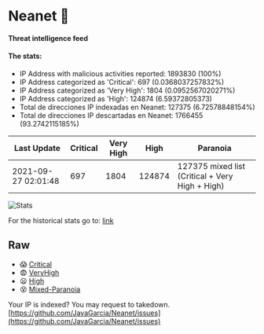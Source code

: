 # Neanet :hocho:
#### Threat intelligence feed
#### The stats:

- IP Address with malicious activities reported: 1893830 (100%)
- IP Address categorized as 'Critical':  697 (0.0368037257832%)
- IP Address categorized as 'Very High':  1804 (0.0952567020271%)
- IP Address categorized as 'High':  124874 (6.59372805373)
- Total de direcciones IP indexadas en Neanet:  127375 (6.72578848154%)
- Total de direcciones IP descartadas en Neanet:  1766455 (93.2742115185%)

| Last Update | Critical | Very High | High | Paranoia |
| --- | --- | --- | --- | --- |
| 2021-09-27 02:01:48 | 697 | 1804 | 124874 | 127375 mixed list (Critical + Very High + High)|

![Stats](https://docs.google.com/spreadsheets/d/e/2PACX-1vSnaNMIXVabIpDJjufMlzH7poXnshF3mgd8Is1g9ytUEzVsP5my4Trn8f-xkoLLQ38xpL3HtmUexLo6/pubchart?oid=501124687&format=image)

For the historical stats go to: [link](/stats.csv)
## Raw
- :scream: [Critical](https://raw.githubusercontent.com/JavaGarcia/Neanet/master/blacklists/neanet_critical.txt)
- :fearful: [VeryHigh](https://raw.githubusercontent.com/JavaGarcia/Neanet/master/blacklists/neanet_veryHigh.txtt)
- :frowning: [High](https://raw.githubusercontent.com/JavaGarcia/Neanet/master/blacklists/neanet_high.txt)
- :dizzy_face: [Mixed-Paranoia](https://raw.githubusercontent.com/JavaGarcia/Neanet/master/blacklists/neanet_all.txt)


Your IP is indexed? You may request to takedown. [https://github.com/JavaGarcia/Neanet/issues](https://github.com/JavaGarcia/Neanet/issues)


























































































































































































































































































































































































































































































































































































































































































































































































































































































































































































































































































































































































































































































































































































































































































































































































































































































































































































































































































































































































































































































































































































































































































































































































































































































































































































































































































































































































































































































































































































































































































































































































































































































































































































































































































































































































































































































































































































































































































































































































































































































































































































































































































































































































































































































































































































































































































































































































































































































































































































































































































































































































































































































































































































































































































































































































































































































































































































































































































































































































































































































































































































































































































































































































































































































































































































































































































































































































































































































































































































































































































































































































































































































































































































































































































































































































































































































































































































































































































































































































































































































































































































































































































































































































































































































































































































































































































































































































































































































































































































































































































































































































































































